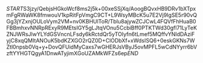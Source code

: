 $START$S3jzy/QebjsHGkoWcf8ms2j5k+00xeSSjXq/AoogBQvxHB9DRv1bXTpxmFgRWaWK8fmwouV1kpRitFpVmgC9CT+L9WsyMBcK5u7E2Vj9IgSE5r90vQGg3jYZxnjOULoVym2VM+nv0KBHUlToR/Tblu8ajywZCJCwL4FQVfFhHuaB0FBBmhxvNNRpRExyR9MEtsIGY5gLJtqVOnu5CcbiBff0PTKTWd30gfl71LyTeKZNJWRsJlwYLYdGSVncnLFsdy6kRctdQr5yTOIyfn6tLmef5MQffvYNIdDAziFyjC8xqQMItANOuK5bdKZXGO2rQZ0D+ClODbXf+xWdsISQ6+0eskGKNs7WZtl0npsb0Vq+y+DovQFUidMyCaxs7wGHERJsVByJ5ovMPFL5wCdNYyrr6bVzftYYHGTQgyA1DnwATyjimXGoUZAMkWFZs6ep$END$